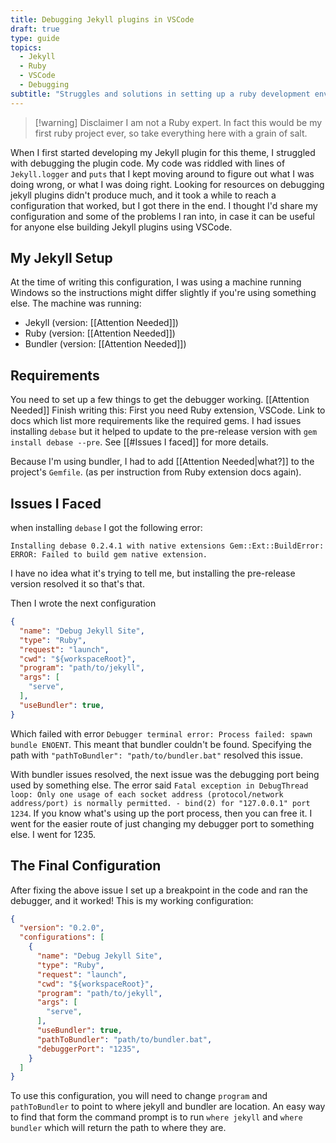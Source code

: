 ```yaml
---
title: Debugging Jekyll plugins in VSCode
draft: true
type: guide
topics:
  - Jekyll
  - Ruby
  - VSCode
  - Debugging
subtitle: "Struggles and solutions in setting up a ruby development environment."
---
```



>[!warning] Disclaimer
>I am not a Ruby expert. In fact this would be my first ruby project ever, so take everything here with a grain of salt.

When I first started developing my Jekyll plugin for this theme, I struggled with debugging the plugin code. My code was riddled with lines of `Jekyll.logger` and `puts` that I kept moving around to figure out what I was doing wrong, or what I was doing right. Looking for resources on debugging jekyll plugins didn't produce much, and it took a while to reach a configuration that worked, but I got there in the end. I thought I'd share my configuration and some of the problems I ran into, in case it can be useful for anyone else building Jekyll plugins using VSCode.

## My Jekyll Setup
At the time of writing this configuration, I was using a machine running Windows so the instructions might differ slightly if you're using something else. The machine was running:
- Jekyll (version: [[Attention Needed]])
- Ruby (version: [[Attention Needed]])
- Bundler (version: [[Attention Needed]])

## Requirements
You need to set up a few things to get the debugger working.
[[Attention Needed]] Finish writing this:
First you need Ruby extension, VSCode. Link to docs which list more requirements like the required gems. I had issues installing `debase` but it helped to update to the pre-release version with `gem install debase --pre`. See [[#Issues I faced]] for more details.

Because I'm using bundler, I had to add [[Attention Needed|what?]] to the project's `Gemfile`. (as per instruction from Ruby extension docs again).

## Issues I Faced
when installing `debase` I got the following error:
```
Installing debase 0.2.4.1 with native extensions Gem::Ext::BuildError: ERROR: Failed to build gem native extension.
```

I have no idea what it's trying to tell me, but installing the pre-release version resolved it so that's that.

Then I wrote the next configuration
```json
{
  "name": "Debug Jekyll Site",
  "type": "Ruby",
  "request": "launch",
  "cwd": "${workspaceRoot}",
  "program": "path/to/jekyll",
  "args": [
    "serve",
  ],
  "useBundler": true,
}
```

Which failed with error `Debugger terminal error: Process failed: spawn bundle ENOENT`. This meant that bundler couldn't be found. Specifying the path with `"pathToBundler": "path/to/bundler.bat"` resolved this issue.

With bundler issues resolved, the next issue was the debugging port being used by something else. The error said `Fatal exception in DebugThread loop: Only one usage of each socket address (protocol/network address/port) is normally permitted. - bind(2) for "127.0.0.1" port 1234`. If you know what's using up the port process, then you can free it. I went for the easier route of just changing my debugger port to something else. I went for 1235.

## The Final Configuration
After fixing the above issue I set up a breakpoint in the code and ran the debugger, and it worked!   This is my working configuration:

```json
{
  "version": "0.2.0",
  "configurations": [
    {
      "name": "Debug Jekyll Site",
      "type": "Ruby",
      "request": "launch",
      "cwd": "${workspaceRoot}",
      "program": "path/to/jekyll",
      "args": [
        "serve",
      ],
      "useBundler": true,
      "pathToBundler": "path/to/bundler.bat",
      "debuggerPort": "1235",
    }
  ]
}
```

To use this configuration, you will need to change `program` and `pathToBundler` to point to where jekyll and bundler are location. An easy way to find that form the command prompt is to run  `where jekyll` and `where bundler` which will return the path to where they are.
